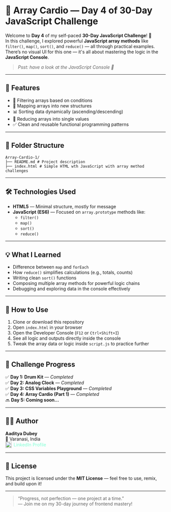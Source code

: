 # 🧮 Array Cardio — Day 4 of 30-Day JavaScript Challenge

Welcome to **Day 4** of my self-paced **30-Day JavaScript Challenge**! 🚀  
In this challenge, I explored powerful **JavaScript array methods** like `filter()`, `map()`, `sort()`, and `reduce()` — all through practical examples.  
There’s no visual UI for this one — it's all about mastering the logic in the **JavaScript Console**.

> _<p><em>Psst: have a look at the JavaScript Console</em> 💁</p>_

---

## 🌟 Features

- 🔎 Filtering arrays based on conditions
- 🧭 Mapping arrays into new structures
- 📊 Sorting data dynamically (ascending/descending)
- 🧮 Reducing arrays into single values
- ✅ Clean and reusable functional programming patterns

---

## 📂 Folder Structure

```
Array-Cardio-1/
├── README.md # Project description
├── index.html # Simple HTML wth JavaScript with array method challenges
```

---

## 🛠️ Technologies Used

- **HTML5** — Minimal structure, mostly for message
- **JavaScript (ES6)** — Focused on `array.prototype` methods like:
  - `filter()`
  - `map()`
  - `sort()`
  - `reduce()`

---

## 💡 What I Learned

- Difference between `map` and `forEach`
- How `reduce()` simplifies calculations (e.g., totals, counts)
- Writing clean `sort()` functions
- Composing multiple array methods for powerful logic chains
- Debugging and exploring data in the console effectively

---

## 🎯 How to Use

1. Clone or download this repository
2. Open `index.html` in your browser
3. Open the Developer Console (`F12` or `Ctrl+Shift+I`)
4. See all logic and outputs directly inside the console
5. Tweak the array data or logic inside `script.js` to practice further

---

## 📅 Challenge Progress

✅ **Day 1: Drum Kit** — _Completed_  
✅ **Day 2: Analog Clock** — _Completed_  
✅ **Day 3: CSS Variables Playground** — _Completed_  
✅ **Day 4: Array Cardio (Part 1)** — _Completed_  
🔜 **Day 5: Coming soon…**

---

## 🧑‍💻 Author

**Aaditya Dubey**  
📍 Varanasi, India  
<a href="https://linkedin.com/in/aadityadubey" target="_blank" style="display: inline-flex; align-items: center; gap: 6px; text-decoration: none; color: inherit; color: aquamarine;">
<img src="https://img.icons8.com/?size=100&id=13930&format=png&color=000000" alt="LinkedIn Icon" style="width: 20px; height: 20px;" />
LinkedIn Profile
</a>

---

## 📜 License

This project is licensed under the **MIT License** — feel free to use, remix, and build upon it!

---

> “Progress, not perfection — one project at a time.”  
> — Join me on my 30-day journey of frontend mastery!
